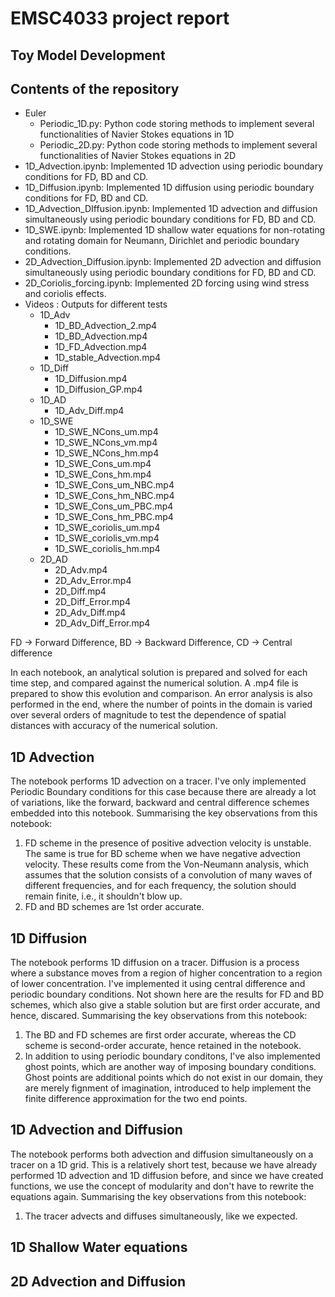 # EMSC4033 project report

## Toy Model Development

## Contents of the repository

* Euler
  * Periodic_1D.py: Python code storing methods to implement several functionalities of Navier Stokes equations in 1D
  * Periodic_2D.py: Python code storing methods to implement several functionalities of Navier Stokes equations in 2D
* 1D_Advection.ipynb: Implemented 1D advection using periodic boundary conditions for FD, BD and CD.
* 1D_Diffusion.ipynb: Implemented 1D diffusion using periodic boundary conditions for FD, BD and CD.
* 1D_Advection_DIffusion.ipynb: Implemented 1D advection and diffusion simultaneously using periodic boundary conditions for FD, BD and CD.
* 1D_SWE.ipynb: Implemented 1D shallow water equations for non-rotating and rotating domain for Neumann, Dirichlet and periodic boundary conditions.
* 2D_Advection_Diffusion.ipynb: Implemented 2D advection and diffusion simultaneously using periodic boundary conditions for FD, BD and CD.
* 2D_Coriolis_forcing.ipynb: Implemented 2D forcing using wind stress and coriolis effects.
* Videos : Outputs for different tests
  * 1D_Adv
    * 1D_BD_Advection_2.mp4
    * 1D_BD_Advection.mp4
    * 1D_FD_Advection.mp4
    * 1D_stable_Advection.mp4
  * 1D_Diff
    * 1D_Diffusion.mp4
    * 1D_Diffusion_GP.mp4
  * 1D_AD
    * 1D_Adv_Diff.mp4 
  * 1D_SWE
    * 1D_SWE_NCons_um.mp4
    * 1D_SWE_NCons_vm.mp4
    * 1D_SWE_NCons_hm.mp4
    * 1D_SWE_Cons_um.mp4
    * 1D_SWE_Cons_hm.mp4
    * 1D_SWE_Cons_um_NBC.mp4
    * 1D_SWE_Cons_hm_NBC.mp4
    * 1D_SWE_Cons_um_PBC.mp4
    * 1D_SWE_Cons_hm_PBC.mp4
    * 1D_SWE_coriolis_um.mp4
    * 1D_SWE_coriolis_vm.mp4
    * 1D_SWE_coriolis_hm.mp4
  * 2D_AD
    * 2D_Adv.mp4
    * 2D_Adv_Error.mp4
    * 2D_Diff.mp4
    * 2D_Diff_Error.mp4
    * 2D_Adv_Diff.mp4
    * 2D_Adv_Diff_Error.mp4

FD -> Forward Difference, BD -> Backward Difference, CD -> Central difference

In each notebook, an analytical solution is prepared and solved for each time step, and compared against the numerical solution. A .mp4 file is prepared to show this evolution and comparison. An error analysis is also performed in the end, where the number of points in the domain is varied over several orders of magnitude to test the dependence of spatial distances with accuracy of the numerical solution.

## 1D Advection

The notebook performs 1D advection on a tracer. I've only implemented Periodic Boundary conditions for this case because there are already a lot of variations, like the forward, backward and central difference schemes embedded into this notebook. Summarising the key observations from this notebook:
1. FD scheme in the presence of positive advection velocity is unstable. The same is true for BD scheme when we have negative advection velocity. These results come from the Von-Neumann analysis, which assumes that the solution consists of a convolution of many waves of different frequencies, and for each frequency, the solution should remain finite, i.e., it shouldn't blow up.
2. FD and BD schemes are 1st order accurate.

## 1D Diffusion

The notebook performs 1D diffusion on a tracer. Diffusion is a process where a substance moves from a region of higher concentration to a region of lower concentration. I've implemented it using central difference and periodic boundary conditions. Not shown here are the results for FD and BD schemes, which also give a stable solution but are first order accurate, and hence, discared. Summarising the key observations from this notebook:
1. The BD and FD schemes are first order accurate, whereas the CD scheme is second-order accurate, hence retained in the notebook.
2. In addition to using periodic boundary conditons, I've also implemented ghost points, which are another way of imposing boundary conditions. Ghost points are additional points which do not exist in our domain, they are merely fignment of imagination, introduced to help implement the finite difference approximation for the two end points.

## 1D Advection and Diffusion

The notebook performs both advection and diffusion simultaneously on a tracer on a 1D grid. This is a relatively short test, because we have already performed 1D advection and 1D diffusion before, and since we have created functions, we use the concept of modularity and don't have to rewrite the equations again. Summarising the key observations from this notebook:
1. The tracer advects and diffuses simultaneously, like we expected.

## 1D Shallow Water equations



## 2D Advection and Diffusion
